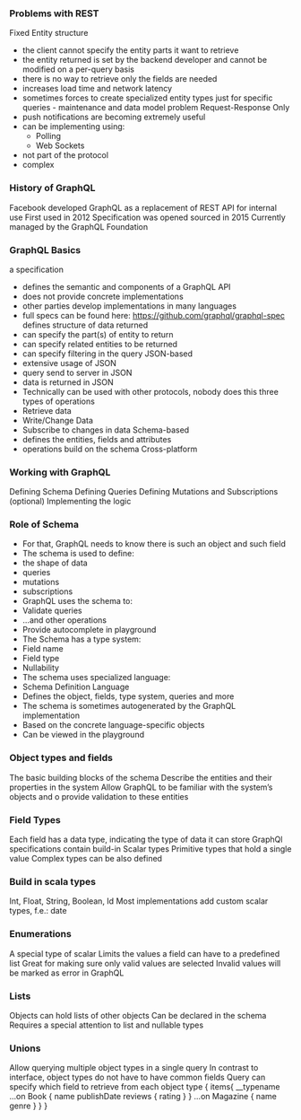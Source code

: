 ### Problems with REST
Fixed Entity structure
- the client cannot specify the entity parts it want to retrieve
- the entity returned is set by the backend developer and cannot be modified on a per-query basis
- there is no way to retrieve only the fields are needed
- increases load time and network latency
- sometimes forces to create specialized entity types just for specific queries - maintenance and data model problem
Request-Response Only
- push notifications are becoming extremely useful
- can be implementing using:
	- Polling
	- Web Sockets
- not part of the protocol
- complex

### History of GraphQL

Facebook developed GraphQL as a replacement of REST API for internal use
First used in 2012
Specification was opened sourced in 2015
Currently managed by the GraphQL Foundation

### GraphQL Basics
a specification
-  defines the semantic and components of a GraphQL API
- does not provide concrete implementations
- other parties develop implementations in many languages
- full specs can be found here: https://github.com/graphql/graphql-spec
defines structure of data returned
- can specify the part(s) of entity to return
- can specify related entities to be returned
- can specify filtering in the query
JSON-based
- extensive usage of JSON
- query send to server in JSON
- data is returned in JSON
- Technically can be used with other protocols, nobody does this
three types of operations
- Retrieve data
- Write/Change Data
- Subscribe to changes in data
Schema-based
- defines the entities, fields and attributes
- operations build on the schema
Cross-platform

### Working with GraphQL
Defining Schema
Defining Queries
Defining Mutations and Subscriptions (optional)
Implementing the logic

### Role of Schema
- For that, GraphQL needs to know there is such an object and such field
- The schema is used to define:
- the shape of data
- queries
- mutations
- subscriptions
- GraphQL uses the schema to:
- Validate queries
- …and other operations
- Provide autocomplete in playground
- The Schema has a type system:
- Field name
- Field type
- Nullability
 - The schema uses specialized language:
- Schema Definition Language 
- Defines the object, fields, type system, queries and more
- The schema is sometimes autogenerated by the GraphQL implementation
- Based on the concrete language-specific objects
- Can be viewed in the playground

### Object types and fields
The basic building blocks of the schema
Describe the entities and their properties in the system
Allow GraphQL to be familiar with the system’s objects and o provide validation to these entities

### Field Types
Each field has a data type, indicating the type of data it can store
GraphQl specifications contain build-in Scalar types
Primitive types that hold a single value
Complex types can be also defined

### Build in scala types
Int, Float, String, Boolean, Id
Most implementations add custom scalar types, f.e.: date

### Enumerations
A special type of scalar
Limits the values a field can have to a predefined list
Great for making sure only valid values are selected
Invalid values will be marked as error in GraphQL

### Lists
Objects can hold lists of other objects
Can be declared in the schema
Requires a special attention to list and nullable types

### Unions
Allow querying multiple object types in a single query
In contrast to interface, object types do not have to have common fields
Query can specify which field to retrieve from each object type
{
items{
  __typename
  ...on Book {
    name
    publishDate
    reviews {
      rating
    }
  }
  ...on Magazine {
    name
    genre
   }
}
}


